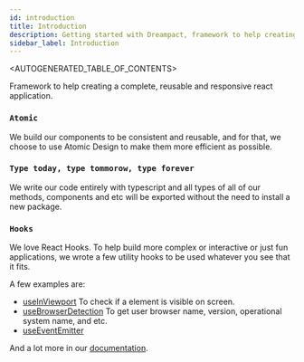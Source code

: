 ```yaml
---
id: introduction
title: Introduction
description: Getting started with Dreampact, framework to help creating a complete - and responsive - react application.
sidebar_label: Introduction
---
```


<AUTOGENERATED_TABLE_OF_CONTENTS>

Framework to help creating a complete, reusable and responsive react application.

### `Atomic`
We build our components to be consistent and reusable, and for that, we choose to use Atomic Design to make them more efficient as possible.

### `Type today, type tommorow, type forever`
We write our code entirely with typescript and all types of all of our methods, components and etc will be exported without the need to install a new package.

### `Hooks`
We love React Hooks. To help build more complex or interactive or just fun applications, we wrote a few utility hooks to be used whatever you see that it fits.

A few examples are:

- [useInViewport](/dreampact/docs/hooks/use-in-viewport)
To check if a element is visible on screen.
- [useBrowserDetection](/dreampact/docs/hooks/use-browser-detection)
To get user browser name, version, operational system name, and etc.
- [useEventEmitter](/dreampact/docs/hooks/use-event-emitter)

And a lot more in our [documentation](/dreampact/docs/getting-started/introduction.html).